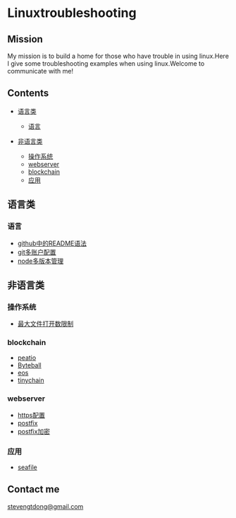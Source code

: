 # Linuxtroubleshooting
## Mission
My mission is to build a home for those who have trouble in using linux.Here I give some troubleshooting examples when using linux.Welcome to communicate with me!
## Contents
* [语言类](#语言类)
  * [语言](#语言)
  
  
* [非语言类](#非语言类)
  * [操作系统](#操作系统)
  * [webserver](#webserver)
  * [blockchain](#blockchain)
  * [应用](#应用)

## 语言类

### 语言

* [github中的README语法](doc/github中的README.md语法.md)
* [git多账户配置](doc/git多账户配置.md)
* [node多版本管理](doc/node多版本管理.md)

## 非语言类

### 操作系统

* [最大文件打开数限制](doc/最大文件打开数限制.md)

### blockchain

* [peatio](doc/deploy-production-server-centos-7.4.md)
* [Byteball](doc/Byteball.md)
* [eos](doc/eos.md)
* [tinychain](doc/tinychain.md)

### webserver
* [https配置](doc/https.md)
* [postfix](doc/postfix.md)
* [postfix加密](doc/postfix加密.md)

### 应用
* [seafile](doc/seafile.md)




## Contact me
stevengtdong@gmail.com
